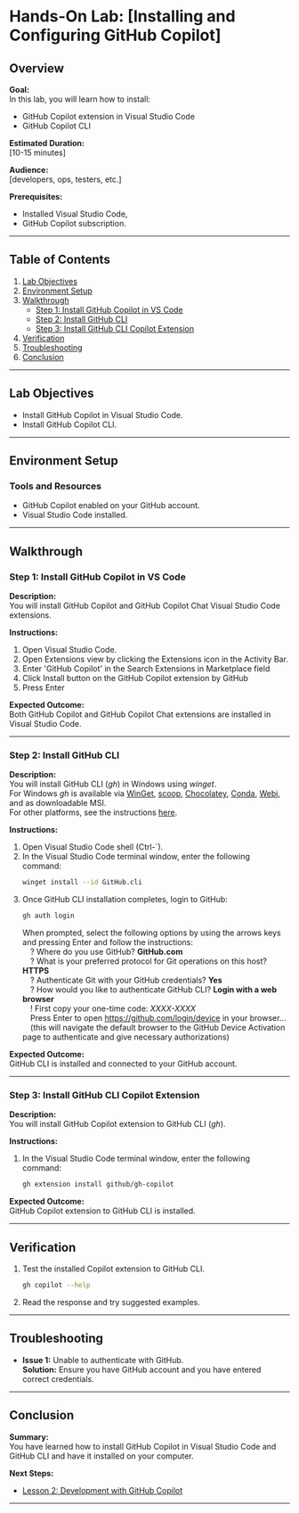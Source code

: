 
# Hands-On Lab: [Installing and Configuring GitHub Copilot]

## Overview

**Goal:**  
In this lab, you will learn how to install:
- GitHub Copilot extension in Visual Studio Code
- GitHub Copilot CLI

**Estimated Duration:**  
[10-15 minutes]

**Audience:**  
[developers, ops, testers, etc.]

**Prerequisites:**  
- Installed Visual Studio Code, 
- GitHub Copilot subscription.

---

## Table of Contents
1. [Lab Objectives](#lab-objectives)
2. [Environment Setup](#environment-setup)
3. [Walkthrough](#walkthrough)
    - [Step 1: Install GitHub Copilot in VS Code](#step-1-install-github-copilot-in-vs-code)
    - [Step 2: Install GitHub CLI](#step-2-install-github-cli)
    - [Step 3: Install GitHub CLI Copilot Extension](#step-3-install-github-cli-copilot-extension)
4. [Verification](#verification)
5. [Troubleshooting](#troubleshooting)
6. [Conclusion](#conclusion)

---

## Lab Objectives

- Install GitHub Copilot in Visual Studio Code.  
- Install GitHub Copilot CLI.  

---

## Environment Setup

### Tools and Resources
- GitHub Copilot enabled on your GitHub account.
- Visual Studio Code installed.

---

## Walkthrough

### Step 1: Install GitHub Copilot in VS Code
**Description:**  
You will install GitHub Copilot and GitHub Copilot Chat Visual Studio Code extensions.  

**Instructions:**  
1. Open Visual Studio Code.
2. Open Extensions view by clicking the Extensions icon in the Activity Bar.
3. Enter 'GitHub Copilot' in the Search Extensions in Marketplace field
4. Click Install button on the GitHub Copilot extension by GitHub
4. Press Enter

**Expected Outcome:**  
Both GitHub Copilot and GitHub Copilot Chat extensions are installed in Visual Studio Code.

---

### Step 2: Install GitHub CLI
**Description:**  
You will install GitHub CLI (*gh*) in Windows using *winget*.  
For Windows *gh* is available via [WinGet](https://github.com/microsoft/winget-cli), [scoop](https://scoop.sh/), [Chocolatey](https://chocolatey.org/), [Conda](https://github.com/cli/cli?tab=readme-ov-file#conda), [Webi](https://github.com/cli/cli?tab=readme-ov-file#webi), and as downloadable MSI.  
For other platforms, see the instructions [here](https://github.com/cli/cli?tab=readme-ov-file#installation).

**Instructions:**  
1. Open Visual Studio Code shell (Ctrl-`).
2. In the Visual Studio Code terminal window, enter the following command:
   ```bash
   winget install --id GitHub.cli
   ```
3. Once GitHub CLI installation completes, login to GitHub:
   ```bash
   gh auth login
   ```
   When prompted, select the following options by using the arrows keys and pressing Enter and follow the instructions:  
   &emsp;? Where do you use GitHub? **GitHub.com**  
   &emsp;? What is your preferred protocol for Git operations on this host? **HTTPS**  
   &emsp;? Authenticate Git with your GitHub credentials? **Yes**  
   &emsp;? How would you like to authenticate GitHub CLI? **Login with a web browser**  
   &emsp;! First copy your one-time code: *XXXX-XXXX*  
   &emsp;Press Enter to open https://github.com/login/device in your browser...  
   &emsp;(this will navigate the default browser to the GitHub Device Activation page to authenticate and give necessary authorizations) 

**Expected Outcome:**  
GitHub CLI is installed and connected to your GitHub account.

---

### Step 3: Install GitHub CLI Copilot Extension
**Description:**  
You will install GitHub Copilot extension to GitHub CLI (*gh*).  

**Instructions:**  
1. In the Visual Studio Code terminal window, enter the following command:
   ```bash
   gh extension install github/gh-copilot

   ```

**Expected Outcome:**  
GitHub Copilot extension to GitHub CLI is installed.

---

## Verification

1. Test the installed Copilot extension to GitHub CLI.  
   ```bash
   gh copilot --help
   ```
2. Read the response and try suggested examples.  

---

## Troubleshooting

- **Issue 1:** Unable to authenticate with GitHub.  
  **Solution:** Ensure you have GitHub account and you have entered correct credentials.

---

## Conclusion

**Summary:**  
You have learned how to install GitHub Copilot in Visual Studio Code and GitHub CLI and have it installed on your computer.  

**Next Steps:**  
- [Lesson 2: Development with GitHub Copilot](docs/lesson2.md)

--- 
